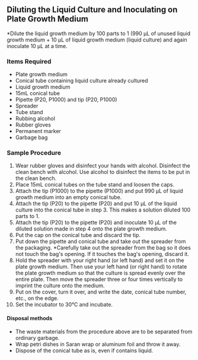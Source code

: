## Diluting the Liquid Culture and Inoculating on Plate Growth Medium

*Dilute the liquid growth medium by 100 parts to 1 (990 μL of unused liquid growth medium + 10 μL of liquid growth medium (liquid culture) and again inoculate 10 μL at a time.

### Items Required
- Plate growth medium
- Conical tube containing liquid culture already cultured
- Liquid growth medium
- 15mL conical tube
- Pipette (P20, P1000) and tip (P20, P1000)
- Spreader
- Tube stand
- Rubbing alcohol
- Rubber gloves
- Permanent marker
- Garbage bag

### Sample Procedure
1. Wear rubber gloves and disinfect your hands with alcohol. Disinfect the clean bench with alcohol. Use alcohol to disinfect the items to be put in the clean bench.
2. Place 15mL conical tubes on the tube stand and loosen the caps.
3. Attach the tip (P1000) to the pipette (P1000) and put 990 μL of liquid growth medium into an empty conical tube.
4. Attach the tip (P20) to the pipette (P20) and put 10 μL of the liquid culture into the conical tube in step 3. This makes a solution diluted 100 parts to 1.
5. Attach the tip (P20) to the pipette (P20) and inoculate 10 μL of the diluted solution made in step 4 onto the plate growth medium.
6. Put the cap on the conical tube and discard the tip.
7. Put down the pipette and conical tube and take out the spreader from the packaging. *Carefully take out the spreader from the bag so it does not touch the bag's opening. If it touches the bag's opening, discard it.
8. Hold the spreader with your right hand (or left hand) and set it on the plate growth medium. Then use your left hand (or right hand) to rotate the plate growth medium so that the culture is spread evenly over the entire plate. Then move the spreader three or four times vertically to imprint the culture onto the medium.
9. Put on the cover, turn it over, and write the date, conical tube number, etc., on the edge.
10. Set the incubator to 30°C and incubate.

#### Disposal methods  
- The waste materials from the procedure above are to be separated from ordinary garbage.
- Wrap petri dishes in Saran wrap or aluminum foil and throw it away.
- Dispose of the conical tube as is, even if contains liquid.
